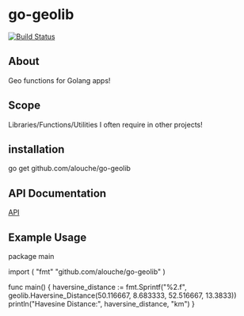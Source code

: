 go-geolib
=========

[![Build Status](https://travis-ci.org/alouche/go-geolib.png?branch=master)](https://travis-ci.org/alouche/go-geolib)

## About

Geo functions for Golang apps!

## Scope
Libraries/Functions/Utilities I often require in other projects!

## installation

  go get github.com/alouche/go-geolib

## API Documentation

[API](https://gowalker.org/github.com/alouche/go-geolib)

## Example Usage

  package main                                                                                        

  import (
    "fmt"
    "github.com/alouche/go-geolib"
  )

  func main() {
    haversine_distance := fmt.Sprintf("%2.f", geolib.Haversine_Distance(50.116667, 8.683333, 52.516667, 13.3833))
    println("Havesine Distance:", haversine_distance, "km")
  }
